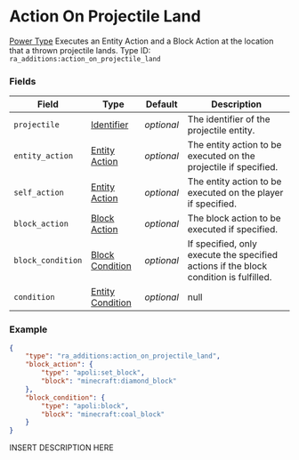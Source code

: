 # Action On Projectile Land
[Power Type](../power_types.md)
Executes an Entity Action and a Block Action at the location that a thrown projectile lands.
Type ID: `ra_additions:action_on_projectile_land`
### Fields
Field | Type | Default | Description
------|------|---------|-------------
`projectile` | [Identifier](../data_types/identifier.md) | _optional_ | The identifier of the projectile entity.
`entity_action` | [Entity Action](../data_types/entity_action.md) | _optional_ | The entity action to be executed on the projectile if specified.
`self_action` | [Entity Action](../data_types/entity_action.md) | _optional_ | The entity action to be executed on the player if specified.
`block_action` | [Block Action](../data_types/block_action.md) | _optional_ | The block action to be executed if specified.
`block_condition` | [Block Condition](../data_types/block_condition.md) | _optional_ | If specified, only execute the specified actions if the block condition is fulfilled.
`condition` | [Entity Condition](../data_types/entity_condition.md) | _optional_ | null

### Example
```json
{
    "type": "ra_additions:action_on_projectile_land",
    "block_action": {
        "type": "apoli:set_block",
        "block": "minecraft:diamond_block"
    },
    "block_condition": {
        "type": "apoli:block",
        "block": "minecraft:coal_block"
    }
}```
INSERT DESCRIPTION HERE
